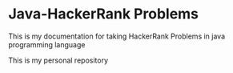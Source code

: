 # Java-HackerRank Problems
This is my documentation for taking HackerRank Problems in java programming language

This is my personal repository
